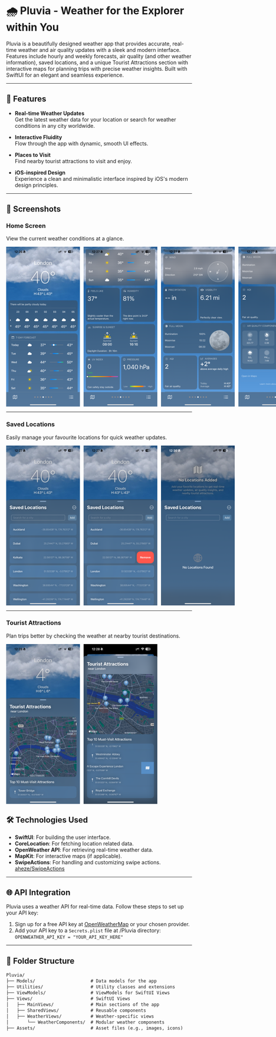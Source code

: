 # 🌧️ Pluvia - Weather for the Explorer within You

Pluvia is a beautifully designed weather app that provides accurate, real-time weather and air quality updates with a sleek and modern interface. Features include hourly and weekly forecasts, air quality (and other weather information), saved locations, and a unique Tourist Attractions section with interactive maps for planning trips with precise weather insights. Built with SwiftUI for an elegant and seamless experience. 

---

## 🚀 Features

- **Real-time Weather Updates**  
  Get the latest weather data for your location or search for weather conditions in any city worldwide.

- **Interactive Fluidity**  
  Flow through the app with dynamic, smooth UI effects.

- **Places to Visit**  
  Find nearby tourist attractions to visit and enjoy.

- **iOS-inspired Design**  
  Experience a clean and minimalistic interface inspired by iOS's modern design principles.
---

## 📸 Screenshots

### Home Screen
View the current weather conditions at a glance.  
<div style="display: flex; gap: 10px;">
    <img src="screenshots/home_screen.PNG" alt="Home Screen" width="200"/>
    <img src="screenshots/weather_1.PNG" alt="Weather Overview" width="200"/>
    <img src="screenshots/weather_2.PNG" alt="Hourly Forecast" width="200"/>
    <img src="screenshots/weather_3.PNG" alt="Weekly Forecast" width="200"/>
</div>

---

### Saved Locations
Easily manage your favourite locations for quick weather updates.  
<div style="display: flex; gap: 10px;">
    <img src="screenshots/saved_places.PNG" alt="Saved Places" width="200"/>
    <img src="screenshots/remove_locations.PNG" alt="Remove Locations" width="200"/>
    <img src="screenshots/empty_locations_view.PNG" alt="Empty Locations View" width="200"/>
</div>

---

### Tourist Attractions
Plan trips better by checking the weather at nearby tourist destinations.  
<div style="display: flex; gap: 10px;">
    <img src="screenshots/tourist_attractions_1.PNG" alt="Tourist Attractions" width="200"/>
    <img src="screenshots/tourist_attractions_2.PNG" alt="Tourist Attractions (Map View)" width="200"/>
</div>

## 🛠️ Technologies Used

- **SwiftUI**: For building the user interface.
- **CoreLocation**: For fetching location related data.
- **OpenWeather API**: For retrieving real-time weather data.
- **MapKit**: For interactive maps (if applicable).
- **SwipeActions**: For handling and customizing swipe actions. [aheze/SwipeActions](https://github.com/aheze/SwipeActions)

---

## 🌐 API Integration

Pluvia uses a weather API for real-time data. Follow these steps to set up your API key:
1. Sign up for a free API key at [OpenWeatherMap](https://openweathermap.org/) or your chosen provider.
2. Add your API key to a `Secrets.plist` file at /Pluvia directory:
   `OPENWEATHER_API_KEY = "YOUR_API_KEY_HERE"`

---

## 📂 Folder Structure
```
Pluvia/
├── Models/                     # Data models for the app
├── Utilities/                  # Utility classes and extensions
├── ViewModels/                 # ViewModels for SwiftUI Views
├── Views/                      # SwiftUI Views
│   ├── MainViews/              # Main sections of the app
│   ├── SharedViews/            # Reusable components
│   ├── WeatherViews/           # Weather-specific views
│       └── WeatherComponents/  # Modular weather components
├── Assets/                     # Asset files (e.g., images, icons)
```
